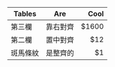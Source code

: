 
| Tables        | Are           | Cool  |
| ------------- |:-------------:| -----:|
| 第三欄        | 靠右對齊      | $1600 |
| 第二欄        | 置中對齊      |   $12 |
| 斑馬條紋      | 是整齊的      |    $1 |
